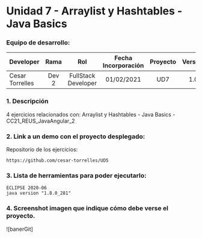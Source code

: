 # Unidad 7 -  Arraylist y Hashtables - Java Basics

### Equipo de desarrollo:

| Developer | Rama | Rol | Fecha Incorporación | Proyecto | Versión |
| --- | :---:  | :---:  | :---:  | :---: | :---:  |
| Cesar Torrelles | Dev 2 | FullStack Developer | 01/02/2021 | UD7  | 1.0  | 


### 1. Descripción

4 ejercicios  relacionados con:
Arraylist y Hashtables - Java Basics - CC21_REUS_JavaAngular_2

###  2. Link a un demo con el proyecto desplegado:

Repositorio de los ejercicios:
```
https://github.com/cesar-torrelles/UD5
```
###   3. Lista de herramientas para poder ejecutarlo:
```
ECLIPSE 2020-06
java version "1.8.0_281"
```
###  4. Screenshot imagen que indique cómo debe verse el proyecto.
![banerGit]
